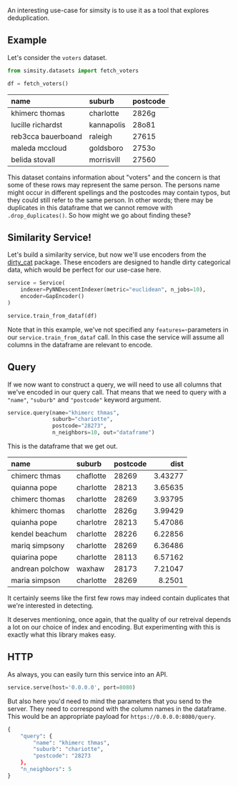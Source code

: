 An interesting use-case for simsity is to use it as a tool that
explores deduplication.

## Example

Let's consider the `voters` dataset.

```python
from simsity.datasets import fetch_voters

df = fetch_voters()
```

| name               | suburb     | postcode   |
|:-------------------|:-----------|:-----------|
| khimerc thomas     | charlotte  | 2826g      |
| lucille richardst  | kannapolis | 28o81      |
| reb3cca bauerboand | raleigh    | 27615      |
| maleda mccloud     | goldsboro  | 2753o      |
| belida stovall     | morrisvill | 27560      |

This dataset contains information about "voters" and the concern is that
some of these rows may represent the same person. The persons name might occur
in different spellings and the postcodes may contain typos, but they could
still refer to the same person. In other words; there may be duplicates in this
dataframe that we cannot remove with `.drop_duplicates()`. So how might we go
about finding these?

## Similarity Service!

Let's build a similarity service, but now we'll use encoders from
the [dirty_cat](https://dirty-cat.github.io/stable/) package. These
encoders are designed to handle dirty categorical data, which would
be perfect for our use-case here.

```python
service = Service(
    indexer=PyNNDescentIndexer(metric="euclidean", n_jobs=10),
    encoder=GapEncoder()
)

service.train_from_dataf(df)
```

Note that in this example, we've not specified any `features=`-parameters
in our `service.train_from_dataf` call. In this case the service will assume
all columns in the dataframe are relevant to encode.

## Query

If we now want to construct a query, we will need to use all columns that
we've encoded in our query call. That means that we need to query with a
`"name"`, `"suburb"` and `"postcode"` keyword argument.

```python
service.query(name="khimerc thmas",
              suburb="chariotte",
              postcode="28273",
              n_neighbors=10, out="dataframe")
```

This is the dataframe that we get out.

| name            | suburb    | postcode   |    dist |
|:----------------|:----------|:-----------|--------:|
| chimerc thmas   | chaflotte | 28269      | 3.43277 |
| quianna pope    | charlotte | 28213      | 3.65635 |
| chimerc thomas  | charlotte | 28269      | 3.93795 |
| khimerc thomas  | charlotte | 2826g      | 3.99429 |
| quianha pope    | charlotre | 28213      | 5.47086 |
| kendel beachum  | charlotte | 28226      | 6.22856 |
| mariq simpsony  | charlotte | 28269      | 6.36486 |
| quiarina pope   | charlotte | 28113      | 6.57162 |
| andrean polchow | waxhaw    | 28173      | 7.21047 |
| maria simpson   | charlotte | 28269      | 8.2501  |

It certainly seems like the first few rows may indeed contain
duplicates that we're interested in detecting.

It deserves mentioning, once again, that the quality of our
retreival depends a lot on our choice of index and encoding.
But experimenting with this is exactly what this library
makes easy.

## HTTP

As always, you can easily turn this service into an API.

```python
service.serve(host='0.0.0.0', port=8080)
```

But also here you'd need to mind the parameters that you send
to the server. They need to correspond with the column names
in the dataframe. This would be an appropriate payload for `https://0.0.0.0:8080/query`.

```python
{
    "query": {
        "name": "khimerc thmas",
        "suburb": "chariotte",
        "postcode": "28273
    },
    "n_neighbors": 5
}
```
